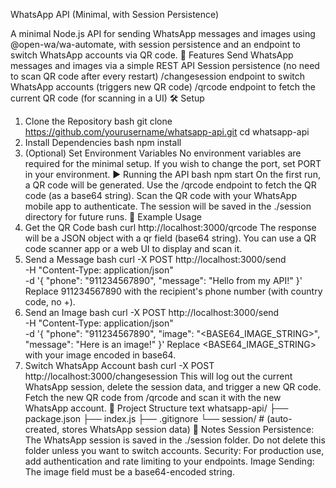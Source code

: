 WhatsApp API (Minimal, with Session Persistence)

A minimal Node.js API for sending WhatsApp messages and images using @open-wa/wa-automate, with session persistence and an endpoint to switch WhatsApp accounts via QR code.
🚀 Features
Send WhatsApp messages and images via a simple REST API
Session persistence (no need to scan QR code after every restart)
/changesession endpoint to switch WhatsApp accounts (triggers new QR code)
/qrcode endpoint to fetch the current QR code (for scanning in a UI)
🛠️ Setup
1. Clone the Repository
bash
git clone https://github.com/yourusername/whatsapp-api.git
cd whatsapp-api
2. Install Dependencies
bash
npm install
3. (Optional) Set Environment Variables
No environment variables are required for the minimal setup.
If you wish to change the port, set PORT in your environment.
▶️ Running the API
bash
npm start
On the first run, a QR code will be generated.
Use the /qrcode endpoint to fetch the QR code (as a base64 string).
Scan the QR code with your WhatsApp mobile app to authenticate.
The session will be saved in the ./session directory for future runs.
🧪 Example Usage
1. Get the QR Code
bash
curl http://localhost:3000/qrcode
The response will be a JSON object with a qr field (base64 string).
You can use a QR code scanner app or a web UI to display and scan it.
2. Send a Message
bash
curl -X POST http://localhost:3000/send \
  -H "Content-Type: application/json" \
  -d '{
    "phone": "911234567890",
    "message": "Hello from my API!"
  }'
Replace 911234567890 with the recipient's phone number (with country code, no +).
3. Send an Image
bash
curl -X POST http://localhost:3000/send \
  -H "Content-Type: application/json" \
  -d '{
    "phone": "911234567890",
    "image": "<BASE64_IMAGE_STRING>",
    "message": "Here is an image!"
  }'
Replace <BASE64_IMAGE_STRING> with your image encoded in base64.
4. Switch WhatsApp Account
bash
curl -X POST http://localhost:3000/changesession
This will log out the current WhatsApp session, delete the session data, and trigger a new QR code.
Fetch the new QR code from /qrcode and scan it with the new WhatsApp account.
📁 Project Structure
text
whatsapp-api/
├── package.json
├── index.js
├── .gitignore
└── session/          # (auto-created, stores WhatsApp session data)
📝 Notes
Session Persistence: The WhatsApp session is saved in the ./session folder. Do not delete this folder unless you want to switch accounts.
Security: For production use, add authentication and rate limiting to your endpoints.
Image Sending: The image field must be a base64-encoded string.
